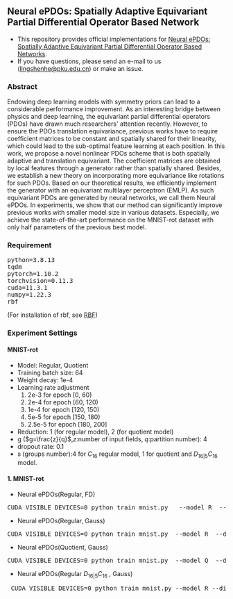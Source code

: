 ﻿## Neural ePDOs: Spatially Adaptive Equivariant Partial Differential Operator Based Network

* This repository provides official implementations for [Neural ePDOs: Spatially Adaptive Equivariant Partial Differential Operator Based Networks](https://openreview.net/forum?id=D1Iqfm7WTkk).
* If you have questions, please send an e-mail to us (lingshenhe@pku.edu.cn) or make an issue.

### Abstract
Endowing deep learning models with symmetry priors can lead to a considerable performance improvement. As an interesting bridge between physics and deep learning, the equivariant partial differential operators (PDOs) have drawn much researchers' attention recently. However, to ensure the PDOs translation equivariance, previous works have to require coefficient matrices to be constant and spatially shared for their linearity, which could lead to the sub-optimal feature learning at each position. In this work, we propose a novel nonlinear PDOs scheme that is both spatially adaptive and translation equivariant. The coefficient matrices are obtained by local features through a generator rather than spatially shared. Besides, we establish a new theory on incorporating more equivariance like rotations for such PDOs. Based on our theoretical results, we efficiently implement the generator with an equivariant multilayer perceptron (EMLP). As such equivariant PDOs are generated by neural networks, we call them Neural ePDOs. In experiments, we show that our method can significantly improve previous works with smaller model size in various datasets. Especially, we achieve the state-of-the-art performance on the MNIST-rot dataset with only half parameters of the previous best model.


### Requirement 
<pre>
python=3.8.13
tqdm
pytorch=1.10.2
torchvision=0.11.3
cuda=11.3.1
numpy=1.22.3
rbf 
</pre>
(For installation of rbf, see [RBF](https://github.com/treverhines/RBF)) 
### Experiment Settings
#### MNIST-rot
* Model: Regular, Quotient
* Training batch size: 64
* Weight decay: 1e-4
* Learning rate adjustment
  1) 2e-3 for epoch [0, 60)
  2) 2e-4 for epoch [60, 120)
  3) 1e-4 for epoch [120, 150)
  4) 5e-5 for epoch [150, 180)
  5) 2.5e-5 for epoch [180, 200]
 * Reduction: 1 (for regular model), 2 (for quotient model)
 * g ($g=\frac{z}{q}$,$z$:number of input fields, $q$:partition number): 4
 * dropout rate: 0.1
 * s (groups number):4 for $C_{16}$ regular model, 1 for quotient and $D_{16|5}C_{16}$ model.


#### 1. MNIST-rot
 * Neural ePDOs(Regular, FD)
<pre>
CUDA_VISIBLE_DEVICES=0 python train_mnist.py   --model R  --dis fd --g 4 --s 4 --reduction 1
</pre>
* Neural ePDOs(Regular, Gauss)
<pre>
CUDA_VISIBLE_DEVICES=0 python train_mnist.py  --model R  --dis gauss --g 4 --s 4 --reduction 1 
</pre>
* Neural ePDOs(Quotient, Gauss)
<pre>
CUDA_VISIBLE_DEVICES=0 python train_mnist.py  --model Q  --dis gauss --g 4 --s 1 --reduction 2
</pre>

* Neural ePDOs(Regular $D_{16|5}C_{16}$ , Gauss)
 <pre>
 CUDA_VISIBLE_DEVICES=0 python train_mnist.py --model R --dis gauss --flip True --g 4 --s 1  --reduction 1 
</pre>

